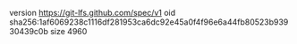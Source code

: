 version https://git-lfs.github.com/spec/v1
oid sha256:1af6069238c1116df281953ca6dc92e45a0f4f96e6a44fb80523b93930439c0b
size 4960
